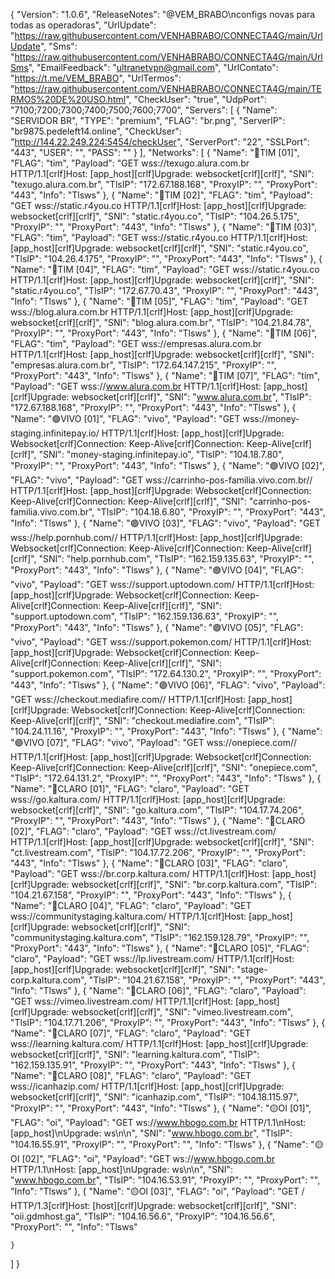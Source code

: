 {
  "Version": "1.0.6",
  "ReleaseNotes": "@VEM_BRABO\nconfigs novas para todas as operadoras",
  "UrlUpdate": "https://raw.githubusercontent.com/VENHABRABO/CONNECTA4G/main/UrlUpdate",
  "Sms": "https://raw.githubusercontent.com/VENHABRABO/CONNECTA4G/main/UrlSms",
  "EmailFeedback": "ultranetvpn@gmail.com",
  "UrlContato": "https://t.me/VEM_BRABO",
  "UrlTermos": "https://raw.githubusercontent.com/VENHABRABO/CONNECTA4G/main/TERMOS%20DE%20USO.html",
  "CheckUser": "true",
  "UdpPort": "7100;7200;7300;7400;7500;7600;7700",
  "Servers": [
    {
      "Name": "SERVIDOR BR",
      "TYPE": "premium",
      "FLAG": "br.png",
      "ServerIP": "br9875.pedeleft14.online",
      "CheckUser": "http://144.22.249.224:5454/checkUser",
      "ServerPort": "22",
      "SSLPort": "443",
      "USER": "",
      "PASS": ""
    }
  ],
"Networks": [
    {
      "Name": "🔵TIM [01]",
      "FLAG": "tim",
      "Payload": "GET wss://texugo.alura.com.br  HTTP/1.1[crlf]Host: [app_host][crlf]Upgrade: websocket[crlf][crlf]",
      "SNI": "texugo.alura.com.br",
      "TlsIP": "172.67.188.168",
      "ProxyIP": "",
      "ProxyPort": "443",
      "Info": "Tlsws"
   },
    {
      "Name": "🔵TIM [02]",
      "FLAG": "tim",
      "Payload": "GET wss://static.r4you.co  HTTP/1.1[crlf]Host: [app_host][crlf]Upgrade: websocket[crlf][crlf]",
      "SNI": "static.r4you.co",
      "TlsIP": "104.26.5.175",
      "ProxyIP": "",
      "ProxyPort": "443",
      "Info": "Tlsws"
   },
    {
      "Name": "🔵TIM [03]",
      "FLAG": "tim",
      "Payload": "GET wss://static.r4you.co  HTTP/1.1[crlf]Host: [app_host][crlf]Upgrade: websocket[crlf][crlf]",
      "SNI": "static.r4you.co",
      "TlsIP": "104.26.4.175",
      "ProxyIP": "",
      "ProxyPort": "443",
      "Info": "Tlsws"
   },
    {
      "Name": "🔵TIM [04]",
      "FLAG": "tim",
      "Payload": "GET wss://static.r4you.co  HTTP/1.1[crlf]Host: [app_host][crlf]Upgrade: websocket[crlf][crlf]",
      "SNI": "static.r4you.co",
      "TlsIP": "172.67.70.43",
      "ProxyIP": "",
      "ProxyPort": "443",
      "Info": "Tlsws"
   },
    {
      "Name": "🔵TIM [05]",
      "FLAG": "tim",
      "Payload": "GET wss://blog.alura.com.br  HTTP/1.1[crlf]Host: [app_host][crlf]Upgrade: websocket[crlf][crlf]",
      "SNI": "blog.alura.com.br",
      "TlsIP": "104.21.84.78",
      "ProxyIP": "",
      "ProxyPort": "443",
      "Info": "Tlsws"
   },
    {
      "Name": "🔵TIM [06]",
      "FLAG": "tim",
      "Payload": "GET wss://empresas.alura.com.br  HTTP/1.1[crlf]Host: [app_host][crlf]Upgrade: websocket[crlf][crlf]",
      "SNI": "empresas.alura.com.br",
      "TlsIP": "172.64.147.215",
      "ProxyIP": "",
      "ProxyPort": "443",
      "Info": "Tlsws"
   },
    {
      "Name": "🔵TIM [07]",
      "FLAG": "tim",
      "Payload": "GET wss://www.alura.com.br  HTTP/1.1[crlf]Host: [app_host][crlf]Upgrade: websocket[crlf][crlf]",
      "SNI": "www.alura.com.br",
      "TlsIP": "172.67.188.168",
      "ProxyIP": "",
      "ProxyPort": "443",
      "Info": "Tlsws"
   },
    {
      "Name": "🟣VIVO [01]",
      "FLAG": "vivo",
      "Payload": "GET wss://money-staging.infinitepay.io/ HTTP/1.1[crlf]Host: [app_host][crlf]Upgrade: Websocket[crlf]Connection: Keep-Alive[crlf]Connection: Keep-Alive[crlf][crlf]",
      "SNI": "money-staging.infinitepay.io",
      "TlsIP": "104.18.7.80",
      "ProxyIP": "",
      "ProxyPort": "443",
      "Info": "Tlsws"
   },
    {
      "Name": "🟣VIVO [02]",
      "FLAG": "vivo",
      "Payload": "GET wss://carrinho-pos-familia.vivo.com.br// HTTP/1.1[crlf]Host: [app_host][crlf]Upgrade: Websocket[crlf]Connection: Keep-Alive[crlf]Connection: Keep-Alive[crlf][crlf]",
      "SNI": "carrinho-pos-familia.vivo.com.br",
      "TlsIP": "104.18.6.80",
      "ProxyIP": "",
      "ProxyPort": "443",
      "Info": "Tlsws"
   },
    {
      "Name": "🟣VIVO [03]",
      "FLAG": "vivo",
      "Payload": "GET wss://help.pornhub.com// HTTP/1.1[crlf]Host: [app_host][crlf]Upgrade: Websocket[crlf]Connection: Keep-Alive[crlf]Connection: Keep-Alive[crlf][crlf]",
      "SNI": "help.pornhub.com",
      "TlsIP": "162.159.135.63",
      "ProxyIP": "",
      "ProxyPort": "443",
      "Info": "Tlsws"
   },
    {
      "Name": "🟣VIVO [04]",
      "FLAG": "vivo",
      "Payload": "GET wss://support.uptodown.com/ HTTP/1.1[crlf]Host: [app_host][crlf]Upgrade: Websocket[crlf]Connection: Keep-Alive[crlf]Connection: Keep-Alive[crlf][crlf]",
      "SNI": "support.uptodown.com",
      "TlsIP": "162.159.136.63",
      "ProxyIP": "",
      "ProxyPort": "443",
      "Info": "Tlsws"
   },
    {
      "Name": "🟣VIVO [05]",
      "FLAG": "vivo",
      "Payload": "GET wss://support.pokemon.com/ HTTP/1.1[crlf]Host: [app_host][crlf]Upgrade: Websocket[crlf]Connection: Keep-Alive[crlf]Connection: Keep-Alive[crlf][crlf]",
      "SNI": "support.pokemon.com",
      "TlsIP": "172.64.130.2",
      "ProxyIP": "",
      "ProxyPort": "443",
      "Info": "Tlsws"
   },
    {
      "Name": "🟣VIVO [06]",
      "FLAG": "vivo",
      "Payload": "GET wss://checkout.mediafire.com// HTTP/1.1[crlf]Host: [app_host][crlf]Upgrade: Websocket[crlf]Connection: Keep-Alive[crlf]Connection: Keep-Alive[crlf][crlf]",
      "SNI": "checkout.mediafire.com",
      "TlsIP": "104.24.11.16",
      "ProxyIP": "",
      "ProxyPort": "443",
      "Info": "Tlsws"
   },
    {
      "Name": "🟣VIVO [07]",
      "FLAG": "vivo",
      "Payload": "GET wss://onepiece.com// HTTP/1.1[crlf]Host: [app_host][crlf]Upgrade: Websocket[crlf]Connection: Keep-Alive[crlf]Connection: Keep-Alive[crlf][crlf]",
      "SNI": "onepiece.com",
      "TlsIP": "172.64.131.2",
      "ProxyIP": "",
      "ProxyPort": "443",
      "Info": "Tlsws"
   },
    {
      "Name": "🔴CLARO [01]",
      "FLAG": "claro",
      "Payload": "GET wss://go.kaltura.com/ HTTP/1.1[crlf]Host: [app_host][crlf]Upgrade: websocket[crlf][crlf]",
      "SNI": "go.kaltura.com",
      "TlsIP": "104.17.74.206",
      "ProxyIP": "",
      "ProxyPort": "443",
      "Info": "Tlsws"
   },
    {
      "Name": "🔴CLARO [02]",
      "FLAG": "claro",
      "Payload": "GET wss://ct.livestream.com/ HTTP/1.1[crlf]Host: [app_host][crlf]Upgrade: websocket[crlf][crlf]",
      "SNI": "ct.livestream.com",
      "TlsIP": "104.17.72.206",
      "ProxyIP": "",
      "ProxyPort": "443",
      "Info": "Tlsws"
   },
    {
      "Name": "🔴CLARO [03]",
      "FLAG": "claro",
      "Payload": "GET wss://br.corp.kaltura.com/ HTTP/1.1[crlf]Host: [app_host][crlf]Upgrade: websocket[crlf][crlf]",
      "SNI": "br.corp.kaltura.com",
      "TlsIP": "104.21.67.158",
      "ProxyIP": "",
      "ProxyPort": "443",
      "Info": "Tlsws"
   },
    {
      "Name": "🔴CLARO [04]",
      "FLAG": "claro",
      "Payload": "GET wss://communitystaging.kaltura.com/ HTTP/1.1[crlf]Host: [app_host][crlf]Upgrade: websocket[crlf][crlf]",
      "SNI": "communitystaging.kaltura.com",
      "TlsIP": "162.159.128.79",
      "ProxyIP": "",
      "ProxyPort": "443",
      "Info": "Tlsws"
   },
    {
      "Name": "🔴CLARO [05]",
      "FLAG": "claro",
      "Payload": "GET wss://lp.livestream.com/ HTTP/1.1[crlf]Host: [app_host][crlf]Upgrade: websocket[crlf][crlf]",
      "SNI": "stage-corp.kaltura.com",
      "TlsIP": "104.21.67.158",
      "ProxyIP": "",
      "ProxyPort": "443",
      "Info": "Tlsws"
   },
    {
      "Name": "🔴CLARO [06]",
      "FLAG": "claro",
      "Payload": "GET wss://vimeo.livestream.com/ HTTP/1.1[crlf]Host: [app_host][crlf]Upgrade: websocket[crlf][crlf]",
      "SNI": "vimeo.livestream.com",
      "TlsIP": "104.17.71.206",
      "ProxyIP": "",
      "ProxyPort": "443",
      "Info": "Tlsws"
   },
    {
      "Name": "🔴CLARO [07]",
      "FLAG": "claro",
      "Payload": "GET wss://learning.kaltura.com/ HTTP/1.1[crlf]Host: [app_host][crlf]Upgrade: websocket[crlf][crlf]",
      "SNI": "learning.kaltura.com",
      "TlsIP": "162.159.135.91",
      "ProxyIP": "",
      "ProxyPort": "443",
      "Info": "Tlsws"
   },
    {
      "Name": "🔴CLARO [08]",
      "FLAG": "claro",
      "Payload": "GET wss://icanhazip.com/ HTTP/1.1[crlf]Host: [app_host][crlf]Upgrade: websocket[crlf][crlf]",
      "SNI": "icanhazip.com",
      "TlsIP": "104.18.115.97",
      "ProxyIP": "",
      "ProxyPort": "443",
      "Info": "Tlsws"
   },
    {
      "Name": "🟡OI [01]",
      "FLAG": "oi",
      "Payload": "GET ws://www.hbogo.com.br HTTP/1.1\nHost: [app_host]\nUpgrade: ws\n\n",
      "SNI": "www.hbogo.com.br",
      "TlsIP": "104.16.55.91",
      "ProxyIP": "",
      "ProxyPort": "",
      "Info": "Tlsws"
   },
    {
      "Name": "🟡OI [02]",
      "FLAG": "oi",
      "Payload": "GET ws://www.hbogo.com.br HTTP/1.1\nHost: [app_host]\nUpgrade: ws\n\n",
      "SNI": "www.hbogo.com.br",
      "TlsIP": "104.16.53.91",
      "ProxyIP": "",
      "ProxyPort": "",
      "Info": "Tlsws"
   },
    {
      "Name": "🟡OI [03]",
      "FLAG": "oi",
      "Payload": "GET \/ HTTP\/1.3[crlf]Host: [host][crlf]Upgrade: websocket[crlf][crlf]",
      "SNI": "oii.gdmhost.ga",
      "TlsIP": "104.16.56.6",
      "ProxyIP": "104.16.56.6",
      "ProxyPort": "",
      "Info": "Tlsws"


    }
  ]
}
